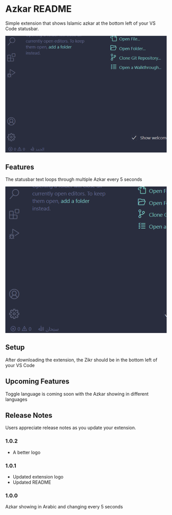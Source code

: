 # Azkar README

Simple extension that shows Islamic azkar at the bottom left of your VS Code statusbar.

![feature X](assets/ss.png)
## Features

The statusbar text loops through multiple Azkar every 5 seconds

![feature X](assets/ss2.png)



## Setup

After downloading the extension, the Zikr should be in the bottom left of your VS Code

## Upcoming Features

Toggle language is coming soon with the Azkar showing in different languages

## Release Notes

Users appreciate release notes as you update your extension.

### 1.0.2 

- A better logo


### 1.0.1

- Updated extension logo
- Updated README

### 1.0.0

Azkar showing in Arabic and changing every 5 seconds


